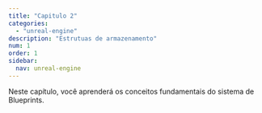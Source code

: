 ```yaml
---
title: "Capitulo 2"
categories: 
  - "unreal-engine"
description: "Estrutuas de armazenamento"
num: 1
order: 1
sidebar:
  nav: unreal-engine
---
```


Neste capítulo, você aprenderá os conceitos fundamentais do sistema de Blueprints.